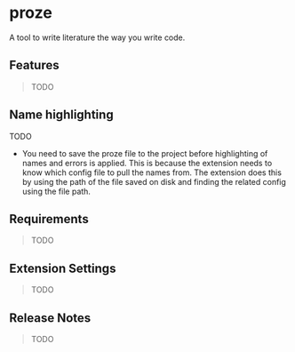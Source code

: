 # proze

A tool to write literature the way you write code.

## Features

> TODO

## Name highlighting

TODO

- You need to save the proze file to the project before highlighting of names and errors is applied.
  This is because the extension needs to know which config file to pull the names from. The extension
  does this by using the path of the file saved on disk and finding the related config using the file path.

## Requirements

> TODO

## Extension Settings

> TODO

## Release Notes

> TODO
